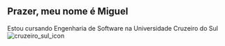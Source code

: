 ## Prazer, meu nome é Miguel

Estou cursando Engenharia de Software na Universidade Cruzeiro do Sul <img src="" alt="cruzeiro_sul_icon">

